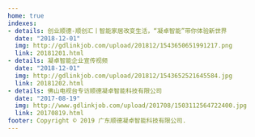 ```yaml
---
home: true
indexes:
- details: 创业顺德-顺创汇丨智能家居改变生活，“凝卓智能”带你体验新世界
  date: "2018-12-01"
  img: http://gdlinkjob.com/upload/201812/1543650651991217.png
  link: 20181201.html
- details: 凝卓智能企业宣传视频
  date: "2018-12-01"
  img: http://gdlinkjob.com/upload/201812/1543652521645584.jpg
  link: 20181202.html
- details: 佛山电视台专访顺德凝卓智能科技有限公司
  date: "2017-08-19"
  img: http://www.gdlinkjob.com/upload/201708/1503112564722400.jpg
  link: 20170819.html
footer: Copyright © 2019 广东顺德凝卓智能科技有限公司.
---
```


